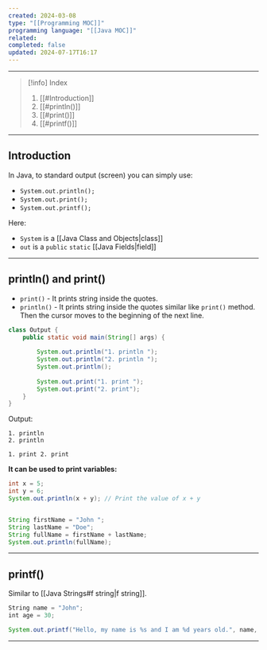 ```yaml
---
created: 2024-03-08
type: "[[Programming MOC]]"
programming language: "[[Java MOC]]"
related: 
completed: false
updated: 2024-07-17T16:17
---
```

---

>[!info] Index
>1. [[#Introduction]]
>2. [[#println()]]
>3. [[#print()]]
>4. [[#printf()]]

---
## Introduction
In Java, to standard output (screen) you can simply use:
- `System.out.println();`
- `System.out.print();`
- `System.out.printf();`

Here:
- `System` is a [[Java Class and Objects|class]]
- `out` is a `public` `static` [[Java Fields|field]]

---
## println() and print()

- `print()` - It prints string inside the quotes.
- `println()` - It prints string inside the quotes similar like `print()` method. Then the cursor moves to the beginning of the next line.

```java
class Output {
    public static void main(String[] args) {
    	
        System.out.println("1. println ");
        System.out.println("2. println ");
    	System.out.println();
    	
        System.out.print("1. print ");
        System.out.print("2. print");
    }
}
```

Output:
```text
1. println 
2. println 

1. print 2. print
```

**It can be used to print variables:**

```java
int x = 5;
int y = 6;
System.out.println(x + y); // Print the value of x + y


String firstName = "John ";
String lastName = "Doe";
String fullName = firstName + lastName;
System.out.println(fullName);


```

---
## printf()

Similar to [[Java Strings#f string|f string]].

``` java
String name = "John";
int age = 30;

System.out.printf("Hello, my name is %s and I am %d years old.", name, age);
```


---